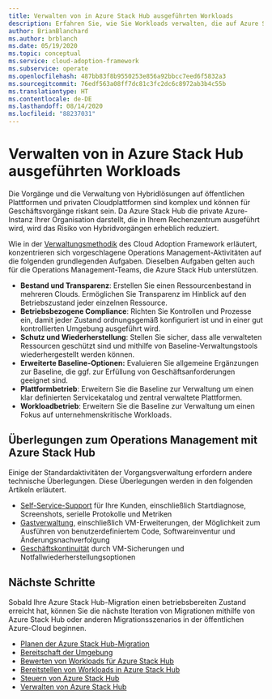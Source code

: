```yaml
---
title: Verwalten von in Azure Stack Hub ausgeführten Workloads
description: Erfahren Sie, wie Sie Workloads verwalten, die auf Azure Stack Hub ausgeführt werden.
author: BrianBlanchard
ms.author: brblanch
ms.date: 05/19/2020
ms.topic: conceptual
ms.service: cloud-adoption-framework
ms.subservice: operate
ms.openlocfilehash: 487bb83f8b9550253e856a92bbcc7eed6f5832a3
ms.sourcegitcommit: 76edf563a08ff7dc81c3fc2dc6c8972ab3b4c55b
ms.translationtype: HT
ms.contentlocale: de-DE
ms.lasthandoff: 08/14/2020
ms.locfileid: "88237031"
---
```

# <a name="manage-workloads-that-run-on-azure-stack-hub"></a>Verwalten von in Azure Stack Hub ausgeführten Workloads

Die Vorgänge und die Verwaltung von Hybridlösungen auf öffentlichen Plattformen und privaten Cloudplattformen sind komplex und können für Geschäftsvorgänge riskant sein. Da Azure Stack Hub die private Azure-Instanz Ihrer Organisation darstellt, die in Ihrem Rechenzentrum ausgeführt wird, wird das Risiko von Hybridvorgängen erheblich reduziert.

Wie in der [Verwaltungsmethodik](../../manage/index.md) des Cloud Adoption Framework erläutert, konzentrieren sich vorgeschlagene Operations Management-Aktivitäten auf die folgenden grundlegenden Aufgaben. Dieselben Aufgaben gelten auch für die Operations Management-Teams, die Azure Stack Hub unterstützen.

- **Bestand und Transparenz**: Erstellen Sie einen Ressourcenbestand in mehreren Clouds. Ermöglichen Sie Transparenz im Hinblick auf den Betriebszustand jeder einzelnen Ressource.
- **Betriebsbezogene Compliance**: Richten Sie Kontrollen und Prozesse ein, damit jeder Zustand ordnungsgemäß konfiguriert ist und in einer gut kontrollierten Umgebung ausgeführt wird.
- **Schutz und Wiederherstellung**: Stellen Sie sicher, dass alle verwalteten Ressourcen geschützt sind und mithilfe von Baseline-Verwaltungstools wiederhergestellt werden können.
- **Erweiterte Baseline-Optionen:** Evaluieren Sie allgemeine Ergänzungen zur Baseline, die ggf. zur Erfüllung von Geschäftsanforderungen geeignet sind.
- **Plattformbetrieb**: Erweitern Sie die Baseline zur Verwaltung um einen klar definierten Servicekatalog und zentral verwaltete Plattformen.
- **Workloadbetrieb**: Erweitern Sie die Baseline zur Verwaltung um einen Fokus auf unternehmenskritische Workloads.

## <a name="considerations-for-azure-stack-hub-operations-management"></a>Überlegungen zum Operations Management mit Azure Stack Hub

Einige der Standardaktivitäten der Vorgangsverwaltung erfordern andere technische Überlegungen. Diese Überlegungen werden in den folgenden Artikeln erläutert.

- [Self-Service-Support](https://azure.microsoft.com/blog/azure-stack-iaas-part-five/) für Ihre Kunden, einschließlich Startdiagnose, Screenshots, serielle Protokolle und Metriken
- [Gastverwaltung](https://azure.microsoft.com/blog/azure-stack-iaas-part-one/), einschließlich VM-Erweiterungen, der Möglichkeit zum Ausführen von benutzerdefiniertem Code, Softwareinventur und Änderungsnachverfolgung
- [Geschäftskontinuität](https://azure.microsoft.com/blog/azure-stack-iaas-part-four/) durch VM-Sicherungen und Notfallwiederherstellungsoptionen

## <a name="next-steps"></a>Nächste Schritte

Sobald Ihre Azure Stack Hub-Migration einen betriebsbereiten Zustand erreicht hat, können Sie die nächste Iteration von Migrationen mithilfe von Azure Stack Hub oder anderen Migrationsszenarios in der öffentlichen Azure-Cloud beginnen.

- [Planen der Azure Stack Hub-Migration](./plan.md)
- [Bereitschaft der Umgebung](./ready.md)
- [Bewerten von Workloads für Azure Stack Hub](./migrate-assess.md)
- [Bereitstellen von Workloads in Azure Stack Hub](./migrate-deploy.md)
- [Steuern von Azure Stack Hub](./govern.md)
- [Verwalten von Azure Stack Hub](./manage.md)
